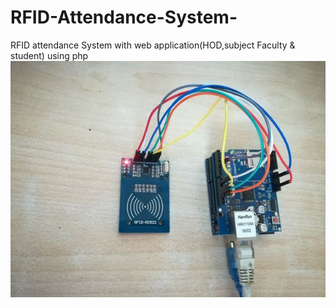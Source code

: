 # RFID-Attendance-System-
RFID attendance System with web application(HOD,subject Faculty &amp; student) using php
![](Images/2752101505373574164.jpg)
